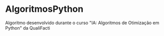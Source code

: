 # AlgoritmosPython
Algoritmo desenvolvido durante o curso "IA: Algoritmos de Otimização em Python" da QualiFacti
